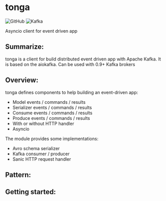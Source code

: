 # **tonga**

![GitHub](https://img.shields.io/github/license/Qotto/tonga.svg?style=for-the-badge)
![Kafka](https://img.shields.io/static/v1.svg?label=kafka&message=1.0,%200.11,%200.10,%200.9&color=green&style=for-the-badge&logo=appveyor)

Asyncio client for event driven app

## Summarize:

tonga is a client for build distributed event driven app with Apache Kafka. It is based on the aiokafka.
Can be used with 0.9+ Kafka brokers

## Overview: 

tonga defines components to help building an event-driven app:

* Model events / commands / results
* Serializer events / commands / results
* Consume events / commands / results
* Produce events / commands / results
* With or without HTTP handler
* Asyncio

The module provides some implementations:

* Avro schema serializer
* Kafka consumer / producer
* Sanic HTTP request handler


## Pattern:


## Getting started:
